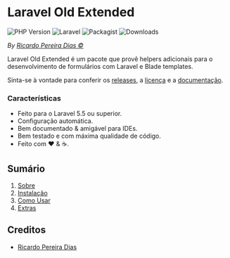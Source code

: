 # Laravel Old Extended

![PHP Version](https://img.shields.io/packagist/php-v/plexi/old-extended.svg)
![Laravel](https://img.shields.io/badge/laravel->=5.5.0-red.svg?style=flat)
![Packagist](https://img.shields.io/packagist/v/plexi/old-extended.svg)
![Downloads](https://img.shields.io/packagist/dm/plexi/old-extended.svg)

*By [Ricardo Pereira Dias &copy;](https://github.com/rpdesignerfly)*

Laravel Old Extended é um pacote que provê helpers adicionais para o desenvolvimento de formulários com Laravel e Blade templates.

Sinta-se à vontade para conferir os [releases](https://github.com/rpdesignerfly/old-extended/releases), a [licença](license.md) e a [documentação](docs/00-Home.md).

### Características

  * Feito para o Laravel 5.5 ou superior.
  * Configuração automática.
  * Bem documentado &amp; amigável para IDEs.
  * Bem testado e com máxima qualidade de código.
  * Feito com :heart: &amp; :coffee:.

## Sumário

  1. [Sobre](docs/00-Home.md)
  2. [Instalação](docs/01-Installation.md)
  3. [Como Usar](docs/02-Usage.md)
  4. [Extras](docs/03-Extras.md)
  

## Creditos

- [Ricardo Pereira Dias](https://github.com/rpdesignerfly)
